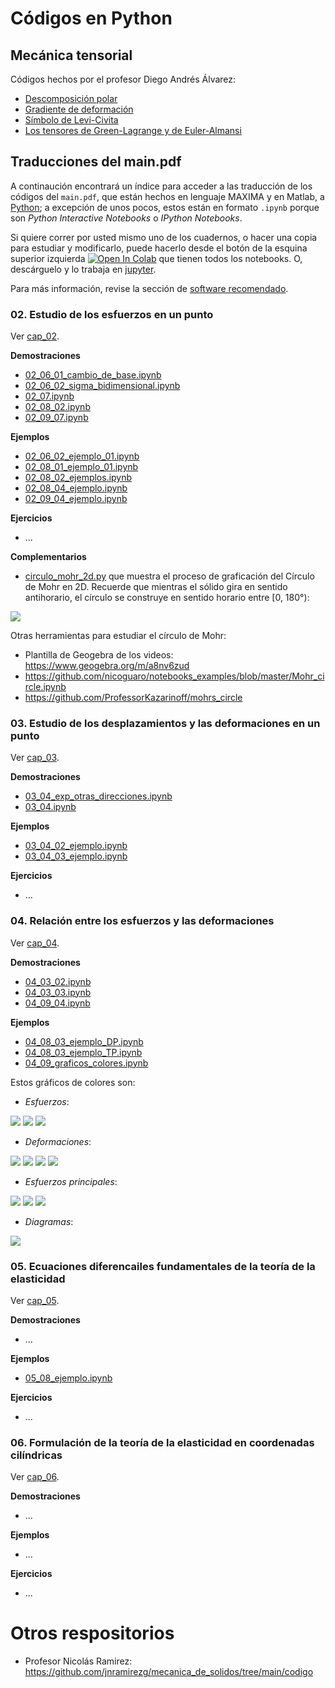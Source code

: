# Códigos en Python

## Mecánica tensorial

Códigos hechos por el profesor Diego Andrés Álvarez:

- [Descomposición polar](https://github.com/diegoandresalvarez/tensorial/blob/main/codigo/Descomposici%C3%B3n%20polar.ipynb)
- [Gradiente de deformación](https://github.com/diegoandresalvarez/tensorial/blob/main/codigo/Gradiente%20de%20deformaci%C3%B3n%20F.ipynb)
- [Símbolo de Levi-Civita](https://github.com/diegoandresalvarez/tensorial/blob/main/codigo/S%C3%ADmbolo%20de%20Levi-Civita.ipynb)
- [Los tensores de Green-Lagrange y de Euler-Almansi](https://github.com/diegoandresalvarez/tensorial/blob/main/codigo/tensor_lagrangiano_euleriano.ipynb)



## Traducciones del main.pdf

A continaución encontrará un índice para acceder a las traducción de los códigos del ```main.pdf```, que están hechos en lenguaje MAXIMA y en Matlab, a [Python](https://www.python.org/); a excepción de unos pocos, estos están en formato ```.ipynb``` porque son *Python Interactive Notebooks* o *IPython Notebooks*.

Si quiere correr por usted mismo uno de los cuadernos, o hacer una copia para estudiar y modificarlo, puede hacerlo desde el botón de la esquina superior izquierda <a href="https://colab.research.google.com/?hl=es" target="_parent"><img src="https://colab.research.google.com/assets/colab-badge.svg" alt="Open In Colab"/></a> que tienen todos los notebooks. O, descárguelo y lo trabaja en [jupyter](https://jupyter.org/).

Para más información, revise la sección de [software recomendado](../informacion/03_software_recomendado.md).

### 02. Estudio de los esfuerzos en un punto

Ver [cap_02](cap_02).

**Demostraciones**
- [02_06_01_cambio_de_base.ipynb](cap_02/02_06_01_cambio_de_base.ipynb)
- [02_06_02_sigma_bidimensional.ipynb](cap_02/02_06_02_sigma_bidimensional.ipynb)
- [02_07.ipynb](cap_02/02_07.ipynb)
- [02_08_02.ipynb](cap_02/02_08_02.ipynb)
- [02_09_07.ipynb](cap_02/02_09_07.ipynb)

**Ejemplos**
- [02_06_02_ejemplo_01.ipynb](cap_02/02_06_02_ejemplo_01.ipynb)
- [02_08_01_ejemplo_01.ipynb](cap_02/02_08_01_ejemplo_01.ipynb)
- [02_08_02_ejemplos.ipynb](cap_02/02_08_02_ejemplos.ipynb)
- [02_08_04_ejemplo.ipynb](cap_02/02_08_04_ejemplo.ipynb)
- [02_09_04_ejemplo.ipynb](cap_02/02_09_04_ejemplo.ipynb)

**Ejercicios**
- ...


**Complementarios** 
- [circulo_mohr_2d.py](cap_02/circulo_mohr_2d.py) que muestra el proceso de graficación del Círculo de Mohr en 2D. Recuerde que mientras el sólido gira en sentido antihorario, el círculo se construye en sentido horario entre [0, 180°):

![](cap_02/mygif.gif)

Otras herramientas para estudiar el círculo de Mohr:
- Plantilla de Geogebra de los videos: <https://www.geogebra.org/m/a8nv6zud>
- <https://github.com/nicoguaro/notebooks_examples/blob/master/Mohr_circle.ipynb>
- <https://github.com/ProfessorKazarinoff/mohrs_circle>



### 03. Estudio de los desplazamientos y las deformaciones en un punto

Ver [cap_03](cap_03).

**Demostraciones**
- [03_04_exp_otras_direcciones.ipynb](cap_03/03_04_exp_otras_direcciones.ipynb)
- [03_04.ipynb](cap_03/03_04.ipynb)

**Ejemplos**
- [03_04_02_ejemplo.ipynb](cap_03/03_04_02_ejemplo.ipynb)
- [03_04_03_ejemplo.ipynb](cap_03/03_04_03_ejemplo.ipynb)

**Ejercicios**
- ...

### 04. Relación entre los esfuerzos y las deformaciones

Ver [cap_04](cap_04).

**Demostraciones**
- [04_03_02.ipynb](cap_04/04_03_02.ipynb)
- [04_03_03.ipynb](cap_04/04_03_03.ipynb)
- [04_09_04.ipynb](cap_04/04_09_04.ipynb)

**Ejemplos**
- [04_08_03_ejemplo_DP.ipynb](cap_04/04_08_03_ejemplo_DP.ipynb)
- [04_08_03_ejemplo_TP.ipynb](cap_04/04_08_03_ejemplo_TP.ipynb)
- [04_09_graficos_colores.ipynb](cap_04/04_09_graficos_colores.ipynb)

Estos gráficos de colores son:

- *Esfuerzos*:

![](graficos_colores/sigma_x.png)
![](graficos_colores/sigma_y.png)
![](graficos_colores/tau_xy.png)

- *Deformaciones*:

![](graficos_colores/epsilon_x.png)
![](graficos_colores/epsilon_y.png)
![](graficos_colores/epsilon_z.png)
![](graficos_colores/gamma_xy.png)

- *Esfuerzos principales*:

![](graficos_colores/s1.png)
![](graficos_colores/s2.png)
![](graficos_colores/tmax.png)

- *Diagramas*:

![](graficos_colores/vx_mx.png)


### 05. Ecuaciones diferencailes fundamentales de la teoría de la elasticidad

Ver [cap_05](cap_05).

**Demostraciones**
- ...

**Ejemplos**
- [05_08_ejemplo.ipynb](cap_05/05_08_ejemplo.ipynb)

**Ejercicios**
- ...


### 06. Formulación de la teoría de la elasticidad en coordenadas cilíndricas

Ver [cap_06](cap_06).

**Demostraciones**
- ...

**Ejemplos**
- ...

**Ejercicios**
- ...

# Otros respositorios
- Profesor Nicolás Ramirez: <https://github.com/jnramirezg/mecanica_de_solidos/tree/main/codigo>